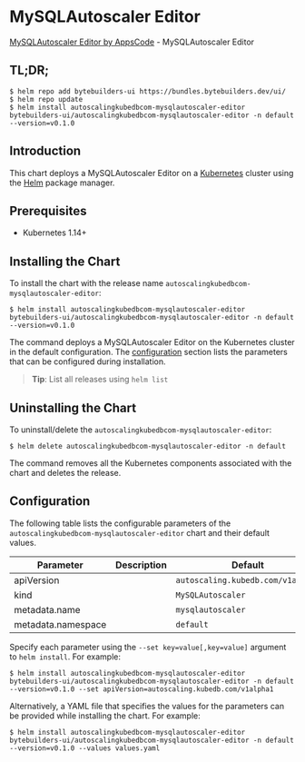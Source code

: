 # MySQLAutoscaler Editor

[MySQLAutoscaler Editor by AppsCode](https://byte.builders) - MySQLAutoscaler Editor

## TL;DR;

```console
$ helm repo add bytebuilders-ui https://bundles.bytebuilders.dev/ui/
$ helm repo update
$ helm install autoscalingkubedbcom-mysqlautoscaler-editor bytebuilders-ui/autoscalingkubedbcom-mysqlautoscaler-editor -n default --version=v0.1.0
```

## Introduction

This chart deploys a MySQLAutoscaler Editor on a [Kubernetes](http://kubernetes.io) cluster using the [Helm](https://helm.sh) package manager.

## Prerequisites

- Kubernetes 1.14+

## Installing the Chart

To install the chart with the release name `autoscalingkubedbcom-mysqlautoscaler-editor`:

```console
$ helm install autoscalingkubedbcom-mysqlautoscaler-editor bytebuilders-ui/autoscalingkubedbcom-mysqlautoscaler-editor -n default --version=v0.1.0
```

The command deploys a MySQLAutoscaler Editor on the Kubernetes cluster in the default configuration. The [configuration](#configuration) section lists the parameters that can be configured during installation.

> **Tip**: List all releases using `helm list`

## Uninstalling the Chart

To uninstall/delete the `autoscalingkubedbcom-mysqlautoscaler-editor`:

```console
$ helm delete autoscalingkubedbcom-mysqlautoscaler-editor -n default
```

The command removes all the Kubernetes components associated with the chart and deletes the release.

## Configuration

The following table lists the configurable parameters of the `autoscalingkubedbcom-mysqlautoscaler-editor` chart and their default values.

|     Parameter      | Description |              Default              |
|--------------------|-------------|-----------------------------------|
| apiVersion         |             | `autoscaling.kubedb.com/v1alpha1` |
| kind               |             | `MySQLAutoscaler`                 |
| metadata.name      |             | `mysqlautoscaler`                 |
| metadata.namespace |             | `default`                         |


Specify each parameter using the `--set key=value[,key=value]` argument to `helm install`. For example:

```console
$ helm install autoscalingkubedbcom-mysqlautoscaler-editor bytebuilders-ui/autoscalingkubedbcom-mysqlautoscaler-editor -n default --version=v0.1.0 --set apiVersion=autoscaling.kubedb.com/v1alpha1
```

Alternatively, a YAML file that specifies the values for the parameters can be provided while
installing the chart. For example:

```console
$ helm install autoscalingkubedbcom-mysqlautoscaler-editor bytebuilders-ui/autoscalingkubedbcom-mysqlautoscaler-editor -n default --version=v0.1.0 --values values.yaml
```
